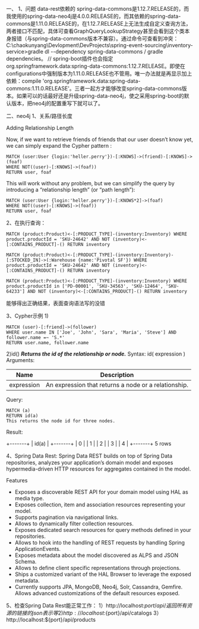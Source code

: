 一、
1、问题
data-rest依赖的 spring-data-commons是1.12.7.RELEASE的，而我使用的spring-data-neo4j是4.0.0.RELEASE的，而其依赖的spring-data-commons是1.11.0.RELEASE的，在1.12.7.RELEASE上无法生成自定义查询方法，两者接口不匹配，具体可查看GraphQueryLookupStrategy甚至会看到这个类本身报错（与spring-data-commons版本不兼容）。通过命令可查看到冲突：C:\chaokunyang\Devlopment\DevProjects\spring-event-sourcing\inventory-service>gradle dI --dependency spring-data-commons / gradle dependencies。
        // spring-boot插件也会指定org.springframework.data:spring-data-commons:1.12.7.RELEASE。即使在configurations中强制版本为1.11.0.RELEASE也不管用。唯一办法就是再显示加上依赖：compile 'org.springframework.data:spring-data-commons:1.11.0.RELEASE'。三者一起方才能够改变spring-data-commons版本。如果可以的话最好还是升级spring-data-neo4j，使之采用spring-boot的默认版本，把neo4j的配置重写下就可以了。


二、neo4j
1、关系/路径长度

Adding Relationship Length

Now, if we want to retrieve friends of friends that our user doesn’t know yet, we can simply expand the Cypher pattern :

```
MATCH (user:User {login:'heller.perry'})-[:KNOWS]->(friend)-[:KNOWS]->(foaf)
WHERE NOT((user)-[:KNOWS]->(foaf))
RETURN user, foaf
```
This will work without any problem, but we can simplify the query by introducing a “relationship length” (or “path length”):

```
MATCH (user:User {login:'heller.perry'})-[:KNOWS*2]->(foaf)
WHERE NOT((user)-[:KNOWS]->(foaf))
RETURN user, foaf
```


2、在执行查询：
```
MATCH (product:Product)<-[:PRODUCT_TYPE]-(inventory:Inventory) WHERE product.productId = 'SKU-24642' AND NOT (inventory)<-[:CONTAINS_PRODUCT]-() RETURN inventory
```
```
MATCH (product:Product)<-[:PRODUCT_TYPE]-(inventory:Inventory)-[:STOCKED_IN]->(:Warehouse {name:'Pivotal SF'}) WHERE product.productId = 'SKU-24642' AND NOT (inventory)<-[:CONTAINS_PRODUCT]-() RETURN inventory
```
```
MATCH (product:Product)<-[:PRODUCT_TYPE]-(inventory:Inventory) WHERE product.productId in ['PD-00001', 'SKU-34563', 'SKU-12464', 'SKU-64233'] AND NOT (inventory)<-[:CONTAINS_PRODUCT]-() RETURN inventory
```
能够得出正确结果，表面查询语法写的没错

3、Cypher示例
1)
```
MATCH (user)-[:friend]->(follower)
WHERE user.name IN ['Joe', 'John', 'Sara', 'Maria', 'Steve'] AND follower.name =~ 'S.*'
RETURN user.name, follower.name
```
2)id()
***Returns the id of the relationship or node.***
Syntax: id( expression )
Arguments:

Name	|   Description
----    |   ----
expression | An expression that returns a node or a relationship.
Query:
```
MATCH (a)
RETURN id(a)
This returns the node id for three nodes.
```
Result:

+-------+
| id(a) |
+-------+
| 0     |
| 1     |
| 2     |
| 3     |
| 4     |
+-------+
5 rows

4、Spring Data Rest:
Spring Data REST builds on top of Spring Data repositories, analyzes your application’s domain model and exposes hypermedia-driven HTTP resources for aggregates contained in the model.

Features

- Exposes a discoverable REST API for your domain model using HAL as media type.
- Exposes collection, item and association resources representing your model.
- Supports pagination via navigational links.
- Allows to dynamically filter collection resources.
- Exposes dedicated search resources for query methods defined in your repositories.
- Allows to hook into the handling of REST requests by handling Spring ApplicationEvents.
- Exposes metadata about the model discovered as ALPS and JSON Schema.
- Allows to define client specific representations through projections.
- Ships a customized variant of the HAL Browser to leverage the exposed metadata.
- Currently supports JPA, MongoDB, Neo4j, Solr, Cassandra, Gemfire.
Allows advanced customizations of the default resources exposed.

5、检查Spring Data Rest能正常工作：
1）http://localhost:${port}/api/     返回所有资源的链接的json表示等
2)http://localhost:${port}/api/catalogs
3）http://localhost:${port}/api/products